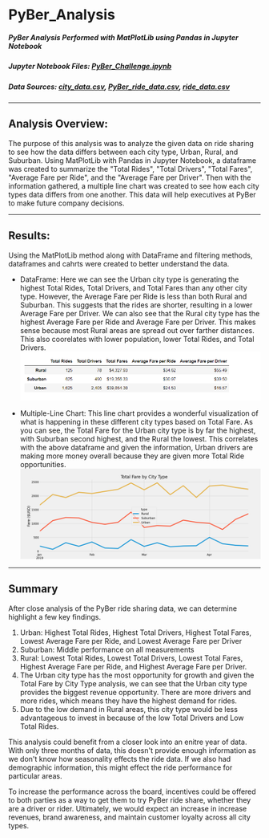# PyBer_Analysis
##### PyBer Analysis Performed with MatPlotLib using Pandas in Jupyter Notebook
##### Jupyter Notebook Files: [PyBer_Challenge.ipynb](PyBer_Challenge.ipynb)
##### Data Sources: [city_data.csv](Resources/city_data.csv), [PyBer_ride_data.csv](Resources/PyBer_ride_data.csv), [ride_data.csv](Resources/ride_data.csv)
---
## Analysis Overview:
The purpose of this analysis was to analyze the given data on ride sharing to see how the data differs between each city type, Urban, Rural, and Suburban. Using MatPlotLib with Pandas in Jupyter Notebook, a dataframe was created to summarize the "Total Rides", "Total Drivers", "Total Fares", "Average Fare per Ride", and the "Average Fare per Driver". Then with the information gathered, a multiple line chart was created to see how each city types data differs from one another. This data will help executives at PyBer to make future company decisions.

---
## Results:
Using the MatPlotLib method along with DataFrame and filtering methods, dataframes and cahrts were created to better understand the data. 

- DataFrame: Here we can see the Urban city type is generating the highest Total Rides, Total Drivers, and Total Fares than any other city type. However, the Average Fare per Ride is less than both Rural and Suburban. This suggests that the rides are shorter, resulting in a lower Average Fare per Driver. We can also see that the Rural city type has the highest Average Fare per Ride and Average Fare per Driver. This makes sense because most Rural areas are spread out over farther distances. This also coorelates with lower population, lower Total Rides, and Total Drivers.
![pyber_df.png](analysis/pyber_df.png)

- Multiple-Line Chart: This line chart provides a wonderful visualization of what is happening in these different city types based on Total Fare. As you can see, the Total Fare for the Urban city type is by far the highest, with Suburban second highest, and the Rural the lowest. This correlates with the above dataframe and given the information, Urban drivers are making more money overall because they are given more Total Ride opportunities.
![PyBer_fare_summary.png](analysis/PyBer_fare_summary.png)

---
## Summary
After close analysis of the PyBer ride sharing data, we can determine highlight a few key findings.
1. Urban: Highest Total Rides, Highest Total Drivers, Highest Total Fares, Lowest Average Fare per Ride, and Lowest Average Fare per Driver
2. Suburban: Middle performance on all measurements
3. Rural: Lowest Total Rides, Lowest Total Drivers, Lowest Total Fares, Highest Average Fare per Ride, and Highest Average Fare per Driver.
4. The Urban city type has the most opportunity for growth and given the Total Fare by City Type analysis, we can see that the Urban city type provides the biggest revenue opportunity. There are more drivers and more rides, which means they have the highest demand for rides.
5. Due to the low demand in Rural areas, this city type would be less advantageous to invest in because of the low Total Drivers and Low Total Rides.

This analysis could benefit from a closer look into an enitre year of data. With only three months of data, this doesn't provide enough information as we don't know how seasonality effects the ride data. If we also had demographic information, this might effect the ride performance for particular areas.

To increase the performance across the board, incentives could be offered to both parties as a way to get them to try PyBer ride share, whether they are a driver or rider. Ultimately, we would expect an increase in increase revenues, brand awareness, and maintain customer loyalty across all city types.